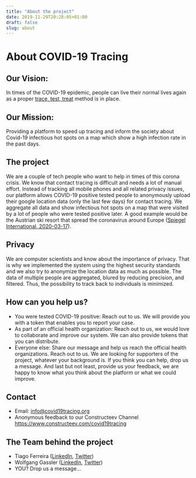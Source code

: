 ```yaml
---
title: "About the project"
date: 2019-11-29T20:28:05+01:00
draft: false
slug: about
---
```


# About COVID-19 Tracing

## Our Vision:
In times of the COVID-19 epidemic, people can live their normal lives again as a proper [trace, test, treat](https://www.theguardian.com/world/2020/mar/13/who-urges-countries-to-track-and-trace-every-covid-19-case) method is in place.

## Our Mission:
Providing a platform to speed up tracing and inform the society about Covid-19 infectious hot spots on a map which show a high infection rate in the past days.

## The project
We are a couple of tech people who want to help in times of this corona crisis. We know that contact tracing is difficult and needs a lot of manual effort.
Instead of tracking all mobile phones and all related privacy issues, our platform allows COVID-19 positive tested people to anonymously upload their google location data (only the last few days) for contact tracing. We aggregate all data and show infectious hot spots on a map that were visited by a lot of people who were tested positive later. A good example would be the Austrian ski resort that spread the coronavirus around Europe ([Spiegel International, 2020-03-17](https://www.spiegel.de/international/europe/ischgl-austrian-ski-resort-flings-coronavirus-around-europe-a-68e10295-1d9c-42cc-9e52-7fea35436479)).


## Privacy
We are computer scientists and know about the importance of privacy. That is why we implemented the system using the highest security standards and we also try to anonymize the location data as much as possible. The data of multiple people are aggregated, blured by reducing precision, and filtered. Thus, the possibility to track back to individuals is minimized.  

## How can you help us?

* You were tested COVID-19 positive: Reach out to us. We will provide you with a token that enables you to report your case.
* As part of an official health organization: 
Reach out to us, we would love to collaborate and improve our system. We can also provide tokens that you can distribute.
* Everyone else: Share our message and help us reach the official health organizations. Reach out to us. We are looking for supporters of the project, whatever your background is. If you think you can help, drop us a message. And last but not least, provide us your feedback, we are happy to know what you think about the platform or what we could improve.

## Contact

* Email: info@covid19tracing.org
* Anonymous feedback to our Constructeev Channel https://www.constructeev.com/covid19tracing

## The Team behind the project

- Tiago Ferreira ([LinkedIn](https://www.linkedin.com/in/tiago-ferreira-48562095/), [Twitter](https://twitter.com/TiagoRBF))
- Wolfgang Gassler ([LinkedIn](https://www.linkedin.com/in/wolfganggassler/), [Twitter](https://twitter.com/schafele))
- YOU? Drop us a message...